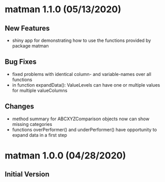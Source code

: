 # matman 1.1.0 (05/13/2020)

## New Features
* shiny app for demonstrating how to use the functions provided by package matman

## Bug Fixes
* fixed problems with identical column- and variable-names over all functions
* in function expandData(): ValueLevels can have one or multiple values for multiple valueColumns

## Changes
* method summary for ABCXYZComparison objects now can show missing categories
* functions overPerformer() and underPerformer() have opportunity to expand data in a first step

# matman 1.0.0 (04/28/2020)

## Initial Version

